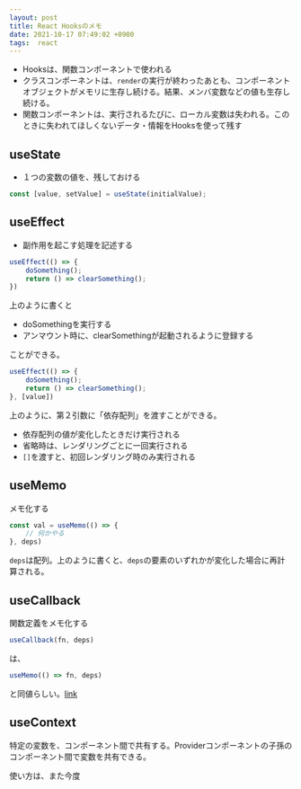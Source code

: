 ```yaml
---
layout: post
title: React Hooksのメモ
date: 2021-10-17 07:49:02 +0900
tags:  react
---
```


- Hooksは、関数コンポーネントで使われる
- クラスコンポーネントは、`render`の実行が終わったあとも、コンポーネントオブジェクトがメモリに生存し続ける。結果、メンバ変数などの値も生存し続ける。
- 関数コンポーネントは、実行されるたびに、ローカル変数は失われる。このときに失われてほしくないデータ・情報をHooksを使って残す

## useState

- １つの変数の値を、残しておける

```typescript
const [value, setValue] = useState(initialValue);
```

## useEffect

- 副作用を起こす処理を記述する

```typescript
useEffect(() => {
    doSomething();
    return () => clearSomething();
})
```

上のように書くと

- doSomethingを実行する
- アンマウント時に、clearSomethingが起動されるように登録する

ことができる。

```typescript
useEffect(() => {
    doSomething();
    return () => clearSomething();
}, [value])
```

上のように、第２引数に「依存配列」を渡すことができる。

- 依存配列の値が変化したときだけ実行される
- 省略時は、レンダリングごとに一回実行される
- `[]`を渡すと、初回レンダリング時のみ実行される

## useMemo

メモ化する

```typescript
const val = useMemo(() => {
    // 何かやる
}, deps)
```

`deps`は配列。上のように書くと、`deps`の要素のいずれかが変化した場合に再計算される。

## useCallback

関数定義をメモ化する

```typescript
useCallback(fn, deps)
```

は、

```typescript
useMemo(() => fn, deps)
```

と同値らしい。[link](https://reactjs.org/docs/hooks-reference.html#usecallback)

## useContext

特定の変数を、コンポーネント間で共有する。Providerコンポーネントの子孫のコンポーネント間で変数を共有できる。

使い方は、また今度

